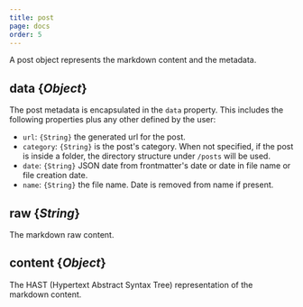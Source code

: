 ```yaml
---
title: post
page: docs
order: 5
---
```


A post object represents the markdown content and the metadata.

## data {_Object_}

The post metadata is encapsulated in the `data` property. This includes the following properties plus any other defined by the user:

- `url`: `{String}` the generated url for the post.
- `category`: `{String}` is the post's category. When not specified, if the post is inside a folder, the directory structure under `/posts` will be used.
- `date`: `{String}` JSON date from frontmatter's date or date in file name or file creation date.
- `name`: `{String}` the file name. Date is removed from name if present.

## raw {_String_}

The markdown raw content.

## content {_Object_}

The HAST (Hypertext Abstract Syntax Tree) representation of the markdown content.
